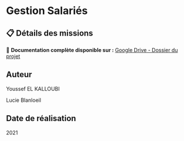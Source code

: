 # Gestion Salariés

## 📋 Détails des missions

📁 **Documentation complète disponible sur :** 
[Google Drive - Dossier du projet](https://drive.google.com/drive/folders/1QaNNibCn8T04nggezYY13l8sXpSrTA81)


## Auteur
Youssef EL KALLOUBI

Lucie Blanloeil

## Date de réalisation
2021
